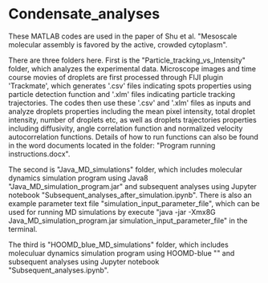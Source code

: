 # Condensate_analyses
These MATLAB codes are used in the paper of Shu et al. "Mesoscale molecular assembly is favored by the active, crowded cytoplasm".

There are three folders here. First is the "Particle_tracking_vs_Intensity" folder, which analyzes the experimental data. Microscope images and time course movies of droplets are first processed through FIJI plugin 'Trackmate', which generates '.csv' files indicating spots properties using particle detection function and '.xlm' files indicating particle tracking trajectories. The codes then use these '.csv' and '.xlm' files as inputs and analyze droplets properties including the mean pixel intensity, total droplet intensity, number of droplets etc, as well as droplets trajectories properties including diffusivity, angle correlation function and normalized velocity autocorrelation functions. Details of how to run functions can also be found in the word documents located in the folder: "Program running instructions.docx".

The second is "Java_MD_simulations" folder, which includes molecular dynamics simulation program using Java8 "Java_MD_simulation_program.jar" and subsequent analyses using Jupyter notebook "Subsequent_analyses_after_simulation.ipynb". There is also an example parameter text file "simulation_input_parameter_file", which can be used for running MD simulations by execute "java -jar -Xmx8G Java_MD_simulation_program.jar simulation_input_parameter_file" in the terminal.

The third is "HOOMD_blue_MD_simulations" folder, which includes moleculuar dynamics simulation program using HOOMD-blue "" and subsequent analyses using Jupyter notebook "Subsequent_analyses.ipynb".

